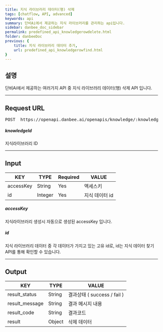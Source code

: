 ```yaml
---
title: 지식 라이브러리 데이터(행) 삭제
tags: [chatflow, API, advanced]
keywords: api
summary: 단비Ai에서 제공하는 지식 라이브러리를 관리하는 api입니다.
sidebar: danbee_doc_sidebar
permalink: predefined_api_knowledgerowdelete.html
folder: danbeeDoc
previous: {
    title: 지식 라이브러리 데이터 추가,
    url: predefined_api_knowledgerowfind.html
}
---
```


## 설명

단비Ai에서 제공하는 여러가지 API 중 지식 라이브러리 데이터(행) 삭제 API 입니다.<br>
<hr/>

## Request URL
<pre>POST  https://openapi.danbee.ai/openapis/knowledge/:knowledgeId/delete</pre>
##### knowledgeId
지식라이브러리 ID
<hr/>

## Input

| KEY | TYPE | Required | VALUE |
|--------|--------|--------|--------|
| accessKey | String | Yes | 액세스키 | 
| id | Integer | Yes | 지식 데이터 id | 


##### accessKey
지식라이브러리 생성시 자동으로 생성된 accessKey 입니다.

##### id
지식 라이브러리 데이터 중 각 데이터가 가지고 있는 고유 id로, id는 지식 데이터 찾기 API를 통해 확인할 수 있습니다.
<hr/>

## Output

| KEY | TYPE | VALUE |
|--------|--------|--------|
| result_status | String | 결과상태 ( success / fail ) |
| result_message | String | 결과 메시지 내용 |
| result_code | String | 결과코드 |
| result | Object | 삭제 데이터 |



<br />

